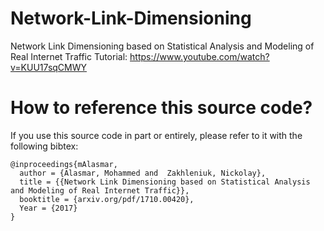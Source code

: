 # Network-Link-Dimensioning
Network Link Dimensioning based on Statistical Analysis and Modeling of Real Internet Traffic
Tutorial: https://www.youtube.com/watch?v=KUU17sqCMWY







# How to reference this source code?
 
If you use this source code in part or entirely, please refer to it with the following bibtex:

    @inproceedings{mAlasmar,
	  author = {Alasmar, Mohammed and  Zakhleniuk, Nickolay},
	  title = {{Network Link Dimensioning based on Statistical Analysis and Modeling of Real Internet Traffic}},
	  booktitle = {arxiv.org/pdf/1710.00420},
	  Year = {2017}
    }
 
